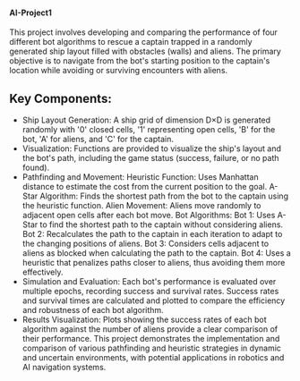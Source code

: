 #### AI-Project1
This project involves developing and comparing the performance of four different bot algorithms to rescue a captain trapped in a randomly generated ship layout filled with obstacles (walls) and aliens. The primary objective is to navigate from the bot's starting position to the captain's location while avoiding or surviving encounters with aliens.

## Key Components:
- Ship Layout Generation:
A ship grid of dimension D×D is generated randomly with '0' closed cells, '1' representing open cells, 'B' for the bot, 'A' for aliens, and 'C' for the captain.
- Visualization:
Functions are provided to visualize the ship's layout and the bot's path, including the game status (success, failure, or no path found).
- Pathfinding and Movement:
Heuristic Function: Uses Manhattan distance to estimate the cost from the current position to the goal.
A-Star Algorithm: Finds the shortest path from the bot to the captain using the heuristic function.
Alien Movement: Aliens move randomly to adjacent open cells after each bot move.
Bot Algorithms:
Bot 1: Uses A-Star to find the shortest path to the captain without considering aliens.
Bot 2: Recalculates the path to the captain in each iteration to adapt to the changing positions of aliens.
Bot 3: Considers cells adjacent to aliens as blocked when calculating the path to the captain.
Bot 4: Uses a heuristic that penalizes paths closer to aliens, thus avoiding them more effectively.
- Simulation and Evaluation:
Each bot's performance is evaluated over multiple epochs, recording success and survival rates.
Success rates and survival times are calculated and plotted to compare the efficiency and robustness of each bot algorithm.
- Results Visualization:
Plots showing the success rates of each bot algorithm against the number of aliens provide a clear comparison of their performance.
This project demonstrates the implementation and comparison of various pathfinding and heuristic strategies in dynamic and uncertain environments, with potential applications in robotics and AI navigation systems.
